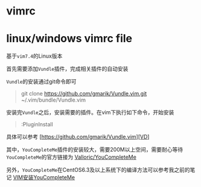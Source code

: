 # vimrc
linux/windows vimrc file
===========================

基于`vim7.4`的Linux版本

首先需要添加`Vundle`插件，完成相关插件的自动安装

`Vundle`的安装通过git命令即可
> git clone https://github.com/gmarik/Vundle.vim.git ~/.vim/bundle/Vundle.vim

安装完`Vundle`之后，安装需要的插件。在vim下执行如下命令，开始安装
> :PluginInstall

具体可以参考
[https://github.com/gmarik/Vundle.vim][VD]

其中，`YouCompleteMe`插件的安装较大，需要200M以上空间，需要耐心等待
`YouCompleteMe`的官方链接为
[Valloric/YouCompleteMe][YC]

另外，`YouCompleteMe`在CentOS6.3及以上系统下的编译方法可以参考我之前的笔记
[VIM安装YouCompleteMe][INSTALL]

[VD]:https://github.com/gmarik/Vundle.vim
[YC]:https://github.com/Valloric/YouCompleteMe
[INSTALL]:http://note.youdao.com/share/?id=bba012f66fbab91e4c9fabe4ad6f3e7e&type=note
